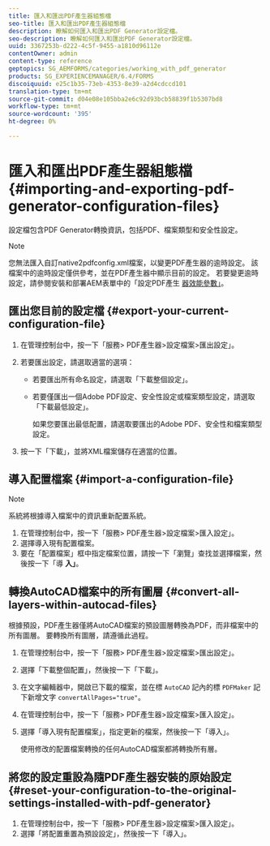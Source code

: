 ```yaml
---
title: 匯入和匯出PDF產生器組態檔
seo-title: 匯入和匯出PDF產生器組態檔
description: 瞭解如何匯入和匯出PDF Generator設定檔。
seo-description: 瞭解如何匯入和匯出PDF Generator設定檔。
uuid: 3367253b-d222-4c5f-9455-a1810d96112e
contentOwner: admin
content-type: reference
geptopics: SG_AEMFORMS/categories/working_with_pdf_generator
products: SG_EXPERIENCEMANAGER/6.4/FORMS
discoiquuid: e25c1b35-73eb-4353-8e39-a2d4cdccd101
translation-type: tm+mt
source-git-commit: d04e08e105bba2e6c92d93bcb58839f1b5307bd8
workflow-type: tm+mt
source-wordcount: '395'
ht-degree: 0%

---
```



# 匯入和匯出PDF產生器組態檔 {#importing-and-exporting-pdf-generator-configuration-files}

設定檔包含PDF Generator轉換資訊，包括PDF、檔案類型和安全性設定。

>[!NOTE]
>
>您無法匯入自訂native2pdfconfig.xml檔案，以變更PDF產生器的逾時設定。 該檔案中的逾時設定僅供參考，並在PDF產生器中顯示目前的設定。 若要變更逾時設定，請參閱安裝和部署AEM表單中的「設定PDF產生 [器效能參數」](https://www.adobe.com/go/learn_aemforms_installJBoss_63)。

## 匯出您目前的設定檔 {#export-your-current-configuration-file}

1. 在管理控制台中，按一下「服務> PDF產生器>設定檔案>匯出設定」。
1. 若要匯出設定，請選取適當的選項：

   * 若要匯出所有命名設定，請選取「下載整個設定」。
   * 若要僅匯出一個Adobe PDF設定、安全性設定或檔案類型設定，請選取「下載最低設定」。

      如果您要匯出最低配置，請選取要匯出的Adobe PDF、安全性和檔案類型設定。

1. 按一下「下載」，並將XML檔案儲存在適當的位置。

## 導入配置檔案 {#import-a-configuration-file}

>[!NOTE]
>
>系統將根據導入檔案中的資訊重新配置系統。

1. 在管理控制台中，按一下「服務> PDF產生器>設定檔案>匯入設定」。
1. 選擇導入現有配置檔案。
1. 要在「配置檔案」框中指定檔案位置，請按一下「瀏覽」查找並選擇檔案，然後按一下「導 **入」**。

## 轉換AutoCAD檔案中的所有圖層 {#convert-all-layers-within-autocad-files}

根據預設，PDF產生器僅將AutoCAD檔案的預設圖層轉換為PDF，而非檔案中的所有圖層。 要轉換所有圖層，請遵循此過程。

1. 在管理控制台中，按一下「服務> PDF產生器>設定檔案>匯出設定」。
1. 選擇「下載整個配置」，然後按一下「下載」。
1. 在文字編輯器中，開啟已下載的檔案，並在標 `AutoCAD` 記內的標 `PDFMaker` 記下新增文字 `convertAllPages="true"`。
1. 在管理控制台中，按一下「服務> PDF產生器>設定檔案>匯入設定」。
1. 選擇「導入現有配置檔案」，指定更新的檔案，然後按一下「導入」。

   使用修改的配置檔案轉換的任何AutoCAD檔案都將轉換所有層。

## 將您的設定重設為隨PDF產生器安裝的原始設定 {#reset-your-configuration-to-the-original-settings-installed-with-pdf-generator}

1. 在管理控制台中，按一下「服務> PDF產生器>設定檔案>匯入設定」。
1. 選擇「將配置重置為預設設定」，然後按一下「導入」。

